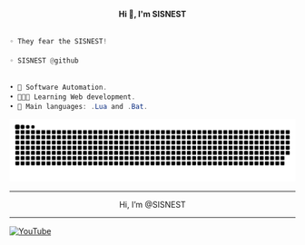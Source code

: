 <p align='center'>
  <b>Hi 👋, I'm SISNEST</b><br>

```py

◦ They fear the SISNEST!

◦ SISNEST @github

```
```csharp

• 🤖 Software Automation.
• 👨🏻‍💻 Learning Web development.
• 🌟 Main languages: .Lua and .Bat.
```


<div align="center">
  <img  src="https://github.com/1999AZZAR/1999AZZAR/blob/main/resources/img/grid-snake.svg"
       alt="snake" /></a>
</div>

--------------------------------------
										
 <p align="center"> Hi, I’m @SISNEST

--------------------------------------
<td align="center">
      <a href="https://www.youtube.com/@rssisnest5028">
        <img align="center" alt="YouTube" width="20px" src="https://simpleicons.vercel.app/youtube/6366f1" />
      </a>
    </td>


